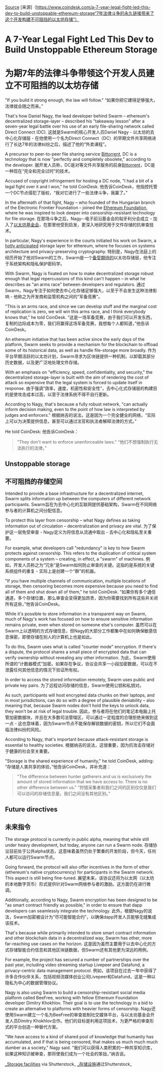
[Source](https://www.coindesk.com/a-7-year-legal-fight-led-this-dev-to-build-unstoppable-ethereum-storage "Permalink to A 7-Year Legal Fight Led This Dev to Build Unstoppable Ethereum Storage")
[来源]（https://www.coindesk.com/a-7-year-legal-fight-led-this-dev-to-build-unstoppable-ethereum-storage“7年法律斗争的永久链接带来了这个开发构建不可阻挡的以太坊存储“）

# A 7-Year Legal Fight Led This Dev to Build Unstoppable Ethereum Storage
# 为期7年的法律斗争带领这个开发人员建立不可阻挡的以太坊存储

"If you build it strong enough, the law will follow."
“如果你把它建得足够强大，法律就会随之而来。”

That's how Daniel Nagy, the lead developer behind Swarm – ethereum's decentralized storage-layer – described his "takeaway lesson" after a seven-year legal battle over his use of an early file-sharing network called Direct Connect (DC).
这就是Swarm的核心开发人员Daniel Nagy  - 以太坊的去中心化存储层 - 在他使用一个名为Direct Connect（DC）的早期文件共享网络进行了长达7年的法律纠纷之后，描述了他的“外卖课程”。

A precursor to peer-to-peer file sharing service [Bittorrent][1], DC is a technology that is now "perfectly and completely obsolete," according to the developer.
据开发人员称，DC是对等文件共享服务的前身[Bittorrent][1]，DC是一种现在“完全和完全过时”的技术。

Accused of copyright infringement for hosting a DC node, "I had a bit of a legal fight over it and I won," he told CoinDesk.
他告诉CoinDesk，他指控托管一个DC节点侵犯了版权，“我对它进行了一些法律斗争，我赢了。”

In the aftermath of that fight, Nagy – who founded of the Hungarian branch of the Electronic Frontier Foundation – joined the [Ethereum Foundation][2], where he was inspired to look deeper into censorship-resistant technology for file storage.
在那场斗争之后，Nagy--电子前沿基金会的匈牙利分会成立 - 加入了[以太坊基金会][2]，在那里他受到启发，更深入地研究用于文件存储的抗审查技术。

In particular, Nagy's experience in the courts initiated his work on Swarm, a [hotly anticipated][3] storage layer for ethereum, where he focuses on systems architecture and privacy-preserving cryptography.
特别是，Nagy在法庭上的经历开始了他对Swarm的工作，Swarm是一个[备受期待的][3]以太坊存储层，他专注于系统架构和隐私保护密码学。

With Swarm, Nagy is fixated on how to make decentralized storage robust enough that legal repercussions of this kind can't happen – in what he describes as "an arms race" between developers and regulators.
通过Swarm，Nagy专注于如何使去中心化存储足够强大，以至于不会发生这种法律影响 - 他称之为开发商和监管机构之间的“军备竞赛”。

"This is an arms race, and since we can develop stuff and the marginal cost of replication is zero, we will win this arms race, and I think everybody knows that," he told CoinDesk.
“这是一场军备竞赛，由于我们可以开发东西，复制的边际成本为零，我们将赢得这场军备竞赛，我想每个人都知道，”他告诉CoinDesk。

An ethereum initiative that has been active since the early days of the platform, Swarm seeks to provide a mechanism for the blockchain to offload some of its historical data, as well as handle file-storage more broadly.
作为平台早期活跃的以太坊计划，Swarm寻求为区块链提供一种机制，以卸载其部分历史数据，以及更广泛地处理文件存储。

With an emphasis on "efficiency, speed, confidentiality, and security," the decentralized storage-layer is built with the aim of rendering the cost of attack so expensive that the legal system is forced to update itself in response.
由于强调“效率，速度，机密性和安全性”，去中心化式存储层的构建目的是使攻击成本过高，以至于法律系统不得不自行更新。

According to Nagy, that's because a fully robust network, "can actually inform decision making, even to the point of how law is interpreted by judges and enforcers."
根据纳吉的说法，这是因为一个完全健全的网络，“实际上可以为决策提供信息，甚至可以通过法官和执法者解释法律的方式。”

He told CoinDesk:
他告诉CoinDesk：

> "They don't want to enforce unenforceable laws."
> “他们不想强制执行无法执行的法律。”

## Unstoppable storage
## 不可阻挡的存储空间

Intended to provide a base infrastructure for a decentralized internet, Swarm splits information up between the computers of different network participants.
Swarm旨在为去中心化的互联网提供基础架构，Swarm在不同网络参与者的计算机之间分配信息。

To protect this layer from censorship – what Nagy defines as taking information out of circulation – decentralization and privacy are vital.
为了保护这一层免受审查 -  Nagy定义为将信息从流通中取出 - 去中心化和隐私至关重要。

For example, what developers call "redundancy" is key to how Swarm protects against censorship. This refers to the duplication of critical system components of a system – creating, in effect, a "swarm" of machines.
例如，开发人员称之为“冗余”是Swarm如何防止审查的关键。这指的是系统的关键系统组件的重复 - 实际上是创建一个“群”的机器。

"If you have multiple channels of communication, multiple locations of storage, then censoring becomes more expensive because you need to find all of them and shut down all of them," he told CoinDesk.
“如果你有多个通信通道，多个存储位置，那么审查会变得更加昂贵，因为你需要找到所有这些并关闭所有这些，”他告诉CoinDesk。

While it's possible to store information in a transparent way on Swarm, much of Nagy's work has focused on how to ensure sensitive information remains private, even when stored on someone else's computer.
虽然可以在Swarm上以透明的方式存储信息，但Nagy的大部分工作都集中在如何确保敏感信息保密，即使存储在别人的计算机上也是如此。

To do this, Swarm uses what is called "counter mode" encryption. If there's a dispute, the protocol shares a small piece of encrypted data that can verify ownership without revealing any other information.
为此，Swarm使用所谓的“计数器模式”加密。如果存在争议，协议会共享一小段加密数据，可以在不泄露任何其他信息的情况下验证所有权。

In order to access the stored information remotely, Swarm uses public and private key pairs.
为了远程访问存储的信息，Swarm使用公钥和私钥对。

As such, participants will host encrypted data chunks on their laptops, and in most jurisdictions, can do so with a degree of plausible deniability – also meaning that, because Swarm nodes don't hold the keys to unlock data, they won't be at risk of legal trouble.
因此，参与者将在他们的笔记本电脑上托管加密数据块，并且在大多数司法管辖区，可以通过一定程度的合理拒绝来做到这一点 - 这也意味着，因为Swarm节点不能保存解锁数据的密钥，所以它们不会面临法律纠纷的风险。

According to Nagy, that's important because attack-resistant storage is essential to healthy societies.
根据纳吉的说法，这很重要，因为抗攻击存储对于健康的社会至关重要。

"Storage is the shared experience of humanity," he told CoinDesk, adding:
“存储是人类共享的体验，”他告诉CoinDesk，并补充道：

> "The difference between hunter gatherers and us is exclusively the amount of stored information that we have access to. There is no other difference between us."
> “狩猎采集者和我们之间的区别仅仅是我们可以访问的存储信息量。我们之间没有其他区别。”

## Future directives
## 未来指令

The storage protocol is currently in public alpha, meaning that while still under heavy development, but today, anyone can run a Swarm node.
存储协议目前处于公共alpha状态，这意味着虽然仍处于繁重的开发阶段，但今天，任何人都可以运行Swarm节点。

Going forward, the protocol will also offer incentives in the form of ether (ethereum's native cryptocurrency) for participants in the Swarm network. This aspect is still being fine-tuned.
展望未来，该协议还将为以太网（以太坊的本地数字货币）形式提供针对Swarm网络参与者的激励。这方面仍在进行微调。

Additionally, according to Nagy, Swarm encryption has been designed to be "as smart contract friendly as possible," in order to ensure that dapp developers can seamlessly integrate the technology.
此外，根据Nagy的说法，Swarm加密被设计为“尽可能智能合约”，以确保dapp开发人员能够无缝集成该技术。

That's because while primarily intended to store smart contract information and other blockchain data in a decentralized way, Swarm has other, more far-reaching use cases on the horizon.
这是因为虽然主要用于以去中心化的方式存储智能合约信息和其他区块链数据，但Swarm还有其他更为深远的用例。

For example, the project has secured a number of partnerships over the past year, including video streaming startup Livepeer and Datafund, a privacy-centric data management protocol.
例如，该项目在过去一年中获得了许多合作伙伴关系，包括视频流媒体创业公司Livepeer和Datafund，这是一种以隐私为中心的数据管理协议。

Nagy is also using Swarm to build a censorship-resistant social media platform called BeeFree, working with fellow Ethereum Foundation developer Dimitry Khokhlov. Their goal is to use the technology in a bid to create an alternative to platforms with heavier forms of censorship.
Nagy还使用Swarm建立一个名为BeeFree的审查抵制社交媒体平台，与以太坊基金会开发人员Dimitry Khokhlov合作。他们的目标是利用这项技术，为更严格的审查形式的平台创造一种替代方案。

"We have access to a kind of shared pool of knowledge that humanity has accumulated, and if that is being censored, that makes us much much much dumber as a society," Nagy said.
“我们可以获得人类积累的一种共享知识库，如果这种知识被审查，那将使我们成为一个社会的笨拙，”纳吉说。

[_Storage facilities][4] via Shutterstock_
[_存储设施][4]通过Shutterstock_

[1]: https://www.coindesk.com/tag/bittorrent/
[2]: https://www.coindesk.com/tag/ethereum-foundation/
[3]: https://www.coindesk.com/ethereums-holy-trinity-takes-shape-swarm-testnet-arrives/
[4]: https://www.shutterstock.com/image-illustration/3d-illustration-server-room-data-center-1085748269?src=DAx1W8Yh9ecfOrCIkJ7iiA-1-63

